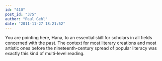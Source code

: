 ```yaml
---
id: "410"
post_id: "375"
author: "Paul Gehl"
date: "2011-11-27 18:21:52"
---
```

You are pointing here, Hana, to an essential skill for scholars in all fields concerned with the past. The context for most literary creations and most artistic ones before the nineteenth-century spread of popular literacy was exactly this kind of multi-level reading.
